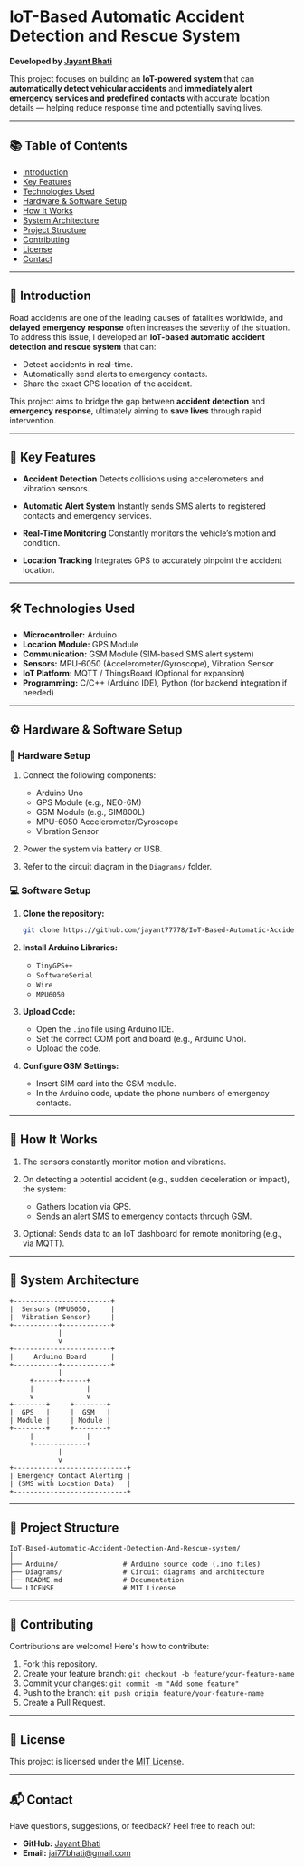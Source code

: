 

# IoT-Based Automatic Accident Detection and Rescue System

**Developed by [Jayant Bhati](https://github.com/jayant77778)**

This project focuses on building an **IoT-powered system** that can **automatically detect vehicular accidents** and **immediately alert emergency services and predefined contacts** with accurate location details — helping reduce response time and potentially saving lives.

---

## 📚 Table of Contents

* [Introduction](#introduction)
* [Key Features](#key-features)
* [Technologies Used](#technologies-used)
* [Hardware & Software Setup](#hardware--software-setup)
* [How It Works](#how-it-works)
* [System Architecture](#system-architecture)
* [Project Structure](#project-structure)
* [Contributing](#contributing)
* [License](#license)
* [Contact](#contact)

---

## 📝 Introduction

Road accidents are one of the leading causes of fatalities worldwide, and **delayed emergency response** often increases the severity of the situation. To address this issue, I developed an **IoT-based automatic accident detection and rescue system** that can:

* Detect accidents in real-time.
* Automatically send alerts to emergency contacts.
* Share the exact GPS location of the accident.

This project aims to bridge the gap between **accident detection** and **emergency response**, ultimately aiming to **save lives** through rapid intervention.

---

## 🚀 Key Features

* **Accident Detection**
  Detects collisions using accelerometers and vibration sensors.

* **Automatic Alert System**
  Instantly sends SMS alerts to registered contacts and emergency services.

* **Real-Time Monitoring**
  Constantly monitors the vehicle’s motion and condition.

* **Location Tracking**
  Integrates GPS to accurately pinpoint the accident location.

---

## 🛠️ Technologies Used

* **Microcontroller:** Arduino
* **Location Module:** GPS Module
* **Communication:** GSM Module (SIM-based SMS alert system)
* **Sensors:** MPU-6050 (Accelerometer/Gyroscope), Vibration Sensor
* **IoT Platform:** MQTT / ThingsBoard (Optional for expansion)
* **Programming:** C/C++ (Arduino IDE), Python (for backend integration if needed)

---

## ⚙️ Hardware & Software Setup

### 🔌 Hardware Setup

1. Connect the following components:

   * Arduino Uno
   * GPS Module (e.g., NEO-6M)
   * GSM Module (e.g., SIM800L)
   * MPU-6050 Accelerometer/Gyroscope
   * Vibration Sensor
2. Power the system via battery or USB.
3. Refer to the circuit diagram in the `Diagrams/` folder.

### 💻 Software Setup

1. **Clone the repository:**

   ```bash
   git clone https://github.com/jayant77778/IoT-Based-Automatic-Accident-Detection-And-Rescue-system.git
   ```

2. **Install Arduino Libraries:**

   * `TinyGPS++`
   * `SoftwareSerial`
   * `Wire`
   * `MPU6050`

3. **Upload Code:**

   * Open the `.ino` file using Arduino IDE.
   * Set the correct COM port and board (e.g., Arduino Uno).
   * Upload the code.

4. **Configure GSM Settings:**

   * Insert SIM card into the GSM module.
   * In the Arduino code, update the phone numbers of emergency contacts.

---

## 🔄 How It Works

1. The sensors constantly monitor motion and vibrations.
2. On detecting a potential accident (e.g., sudden deceleration or impact), the system:

   * Gathers location via GPS.
   * Sends an alert SMS to emergency contacts through GSM.
3. Optional: Sends data to an IoT dashboard for remote monitoring (e.g., via MQTT).

---

## 🧱 System Architecture

```
+------------------------+
|  Sensors (MPU6050,     |
|  Vibration Sensor)     |
+-----------+------------+
            |
            v
+------------------------+
|     Arduino Board      |
+-----------+------------+
            |
     +------+------+
     |             |
     v             v
+--------+     +--------+
|  GPS   |     |  GSM   |
| Module |     | Module |
+--------+     +--------+
     |             |
     +-------------+
            |
            v
+----------------------------+
| Emergency Contact Alerting |
| (SMS with Location Data)   |
+----------------------------+
```

---

## 📁 Project Structure

```
IoT-Based-Automatic-Accident-Detection-And-Rescue-system/
│
├── Arduino/                # Arduino source code (.ino files)
├── Diagrams/               # Circuit diagrams and architecture
├── README.md               # Documentation
└── LICENSE                 # MIT License
```

---

## 🤝 Contributing

Contributions are welcome! Here's how to contribute:

1. Fork this repository.
2. Create your feature branch:
   `git checkout -b feature/your-feature-name`
3. Commit your changes:
   `git commit -m "Add some feature"`
4. Push to the branch:
   `git push origin feature/your-feature-name`
5. Create a Pull Request.

---

## 📄 License

This project is licensed under the [MIT License](LICENSE).

---

## 📬 Contact

Have questions, suggestions, or feedback? Feel free to reach out:

* **GitHub:** [Jayant Bhati](https://github.com/jayant77778)
* **Email:** jai77bhati@gmail.com


